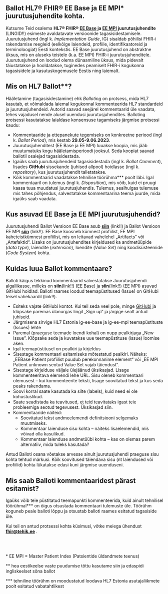 ## Ballot HL7® FHIR® EE Base ja EE MPI* juurutusjuhendite kohta.

Kutsume Teid osalema **HL7® FHIR® [EE Base](https://fhir.ee/ig/ee-base/ballot-2023-may) ja [EE MPI](https://fhir.ee/ig/mpi/ballot-2023-may) juurutusjuhendite** (LINGID!!) esimeste avaldatavate versioonide tagasisidestamisele. Juurutusjuhend (ingl k. *Implementation Guide*, IG)  sisaldab põhilisi FHIR-i rakendamise reegleid (eelkõige laiendeid, profiile, identifikaatoreid ja terminoloogiat) Eesti kontekstis. EE Base juurutusjuhend on abstraktne üksus, mis on aluseks teistele (k.a. EE MPI) FHIR-i juurutusjuhenditele. Juurutusjuhend on loodud olema dünaamiline üksus, mida pidevalt täiustatakse ja hooldatakse, tuginedes peamiselt FHIR-i kogukonna tagasisidele ja kasutuskogemusele Eestis ning laiemalt.

## Mis on HL7 Ballot**?

Hääletamine (tagasisidestamine) ehk *Balloting* on protsess, mida HL7 kasutab, et võimaldada laiemal kogukonnal kommenteerida HL7 standardeid ja juurutusjuhendeid. Autorid saavad seejärel kommentaarid üle vaadata, tehes vajadusel nende alusel uuendusi juurutusjuhendites. Balloting protsessi kasutatakse laialdase konsensuse tagamiseks järgmise protsessi kaudu:

* Kommentaaride ja ettepanekute tegemiseks on konkreetne periood (ingl k. *Ballot Period*), mis kestab **29.05-9.06.2023**.
* Juurutusjuhenditest (EE Base ja EE MPI) luuakse koopia, mis jääb muutumatuks kogu hääletamisperioodi jooksul. Seda koopiat saavad ballotil osalejad tagasisidestada.
* Igaüks saab juurutusjuhendeid tagasisidestada (ingl k. *Ballot Comment*), lisades **GitHubi** sissekande (juhised allpool) hoidlasse (ingl k. *repository*), kus juurutusjuhendit talletatakse.
* Kõik kommentaarid vaadatakse tehnilise töörühma*** poolt läbi. Igal kommentaaril on tulemus (ingl k. *Disposition*), mis võib, kuid ei pruugi kaasa tuua muudatusi juurutusjuhendis. Tulemus, sealhulgas tulemuse mis tahes põhjendus, salvestatakse kommentaarina teema juurde, mida igaüks saab vaadata.

## Kus asuvad EE Base ja EE MPI juurutusjuhendid?

Juurutusjuhendi Ballot Versioon EE Base asub **[siin](https://fhir.ee/ig/ee-base/ballot-2023-may)** (link!!) ja Ballot Versioon EE MPI **[siin](https://fhir.ee/ig/mpi/ballot-2023-may)** (link!!). EE Base koosneb kümnest profiilist, EE MPI kaheteistkümnest profiilist, mis on leitavad vahelehel „Artifacts” või „Artefaktid“. Lisaks on juurutusjuhendites kirjeldused ka andmetüüpide (*data type*), laiendite (*extension*), loendite (*Value Set*) ning koodisüsteemide (*Code System*) kohta.

## Kuidas luua Ballot kommentaare?

Balloti käigus tekkinud kommentaarid salvestatakse Juurutusjuhendi algallikasse, milleks on **siin**(link!!) (EE Base) ja **siin**(link!!) (EE MPI) asuvad GitHubi hoidlad. Balloti raames loodud teemapüstitused (Issue) on GitHubi teisel vahekaardil (link!!).
* Esiteks vajate GitHubi kontot. Kui teil seda veel pole, minge [GitHubi](https://github.com/) ja klõpsake paremas ülanurgas lingil „Sign up“ ja järgige sealt antud juhiseid.
* Järgmisena sirvige HL7 Estonia ig-ee-base ja ig-ee-mpi teemapüstituste (Issues) lehte
* Paremal (praeguse teemade loendi kohal) on nupp pealkirjaga „New Issue”. Klõpsake seda ja kuvatakse uue teemapüstituse (issue) loomise aken.
* Igal teemapüstitusel on pealkiri ja kirjeldus
* Sisestage kommentaari esitamiseks mõtestatud pealkiri. Näiteks: „EEBase Patient profiilist puudub perekonnanime element“ või „EE MPI Patient unknown seotud Value Set vajab täiendust“.
* Sisestage kirjelduse väljale ülejäänud üksikasjad. Lisage kommenteeritava elemendi lehe URL. Sisu oleneb kommentaari olemusest – kui kommenteerite teksti, lisage soovitatud tekst ja kus seda peaks rakendama.
* Soovi korral saate kasutada ka silte (labels), kuid need ei ole kohustuslikud.
* Saate seadistada ka teavitused, et teid teavitataks igast teie probleemiga seotud tegevusest. Üksikasjad siin.
* Kommentaaride näiteid:
  * Soovitatud tekst andmeelemendi definitsiooni selgemaks muutmiseks.
  * Kommentaar laienduse sisu kohta – näiteks lisaelemendid, mis võivad olla kasulikud.
  * Kommentaar laienduse andmetüübi kohta – kas on olemas parem alternatiiv, mida tuleks kasutada?
 
Antud Balloti osana võetakse arvesse ainult juurutusjuhendi praeguse sisu kohta tehtud märkusi. Kõik soovitused täiendava sisu (nt laiendused või profiilid) kohta lükatakse edasi kuni järgmise uuenduseni.

## Mis saab Balloti kommentaaridest pärast esitamist?

Igaüks võib teie püstitatud teemapunkti kommenteerida, kuid ainult tehnilisel töörühmal*** on õigus otsustada kommentaari tulemuste üle. Töörühm koguneb peale balloti lõppu ja otsustab balloti raames esitatud tagasiside üle.

Kui teil on antud protsessi kohta küsimusi, võtke meiega ühendust **fhir@tehik.ee** .

<br/>
<br/>

\* EE MPI = Master Patient Index (Patsientide üldandmete teenus)

** hea eestikeelse vaste puudumise tõttu kasutame siin ja edaspidi ingliskeelset sõna ballot

*** tehniline töörühm on moodustatud loodava HL7 Estonia asutajaliikmete poolt esitatud vabatahtlikest

